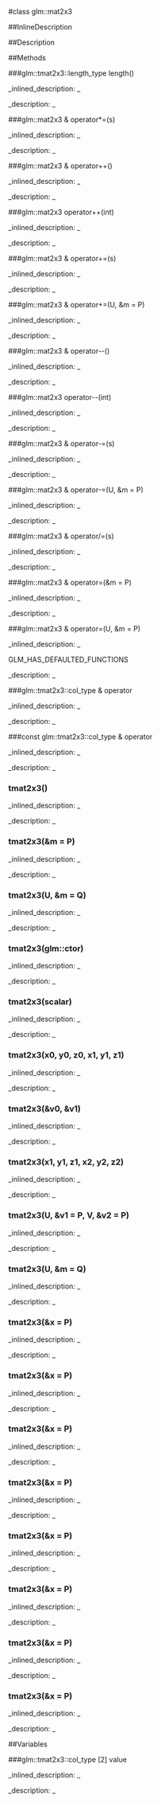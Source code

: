 #class glm::mat2x3


<!--
_visible: True_
_advanced: False_
_istemplated: False_
_extends: _
-->

##InlineDescription






##Description





##Methods



###glm::tmat2x3::length_type length()

<!--
_syntax: length()_
_name: length_
_returns: glm::tmat2x3::length_type_
_returns_description: _
_parameters: _
_access: public_
_version_started: 0.10.0_
_version_deprecated: _
_summary: _
_constant: False_
_static: True_
_visible: True_
_advanced: False_
-->

_inlined_description: _







_description: _







<!----------------------------------------------------------------------------->

###glm::mat2x3 & operator*=(s)

<!--
_syntax: operator*=(s)_
_name: operator*=_
_returns: glm::mat2x3 &_
_returns_description: _
_parameters: U s_
_access: public_
_version_started: 0.10.0_
_version_deprecated: _
_summary: _
_constant: False_
_static: False_
_visible: True_
_advanced: False_
-->

_inlined_description: _







_description: _







<!----------------------------------------------------------------------------->

###glm::mat2x3 & operator++()

<!--
_syntax: operator++()_
_name: operator++_
_returns: glm::mat2x3 &_
_returns_description: _
_parameters: _
_access: public_
_version_started: 0.10.0_
_version_deprecated: _
_summary: _
_constant: False_
_static: False_
_visible: True_
_advanced: False_
-->

_inlined_description: _







_description: _







<!----------------------------------------------------------------------------->

###glm::mat2x3 operator++(int)

<!--
_syntax: operator++(int)_
_name: operator++_
_returns: glm::mat2x3_
_returns_description: _
_parameters: int _
_access: public_
_version_started: 0.10.0_
_version_deprecated: _
_summary: _
_constant: False_
_static: False_
_visible: True_
_advanced: False_
-->

_inlined_description: _







_description: _







<!----------------------------------------------------------------------------->

###glm::mat2x3 & operator+=(s)

<!--
_syntax: operator+=(s)_
_name: operator+=_
_returns: glm::mat2x3 &_
_returns_description: _
_parameters: U s_
_access: public_
_version_started: 0.10.0_
_version_deprecated: _
_summary: _
_constant: False_
_static: False_
_visible: True_
_advanced: False_
-->

_inlined_description: _







_description: _







<!----------------------------------------------------------------------------->

###glm::mat2x3 & operator+=(U, &m = P)

<!--
_syntax: operator+=(U, &m = P)_
_name: operator+=_
_returns: glm::mat2x3 &_
_returns_description: _
_parameters: const tmat2x3< U, P > &m=P_
_access: public_
_version_started: 0.10.0_
_version_deprecated: _
_summary: _
_constant: False_
_static: False_
_visible: True_
_advanced: False_
-->

_inlined_description: _







_description: _







<!----------------------------------------------------------------------------->

###glm::mat2x3 & operator--()

<!--
_syntax: operator--()_
_name: operator--_
_returns: glm::mat2x3 &_
_returns_description: _
_parameters: _
_access: public_
_version_started: 0.10.0_
_version_deprecated: _
_summary: _
_constant: False_
_static: False_
_visible: True_
_advanced: False_
-->

_inlined_description: _







_description: _







<!----------------------------------------------------------------------------->

###glm::mat2x3 operator--(int)

<!--
_syntax: operator--(int)_
_name: operator--_
_returns: glm::mat2x3_
_returns_description: _
_parameters: int _
_access: public_
_version_started: 0.10.0_
_version_deprecated: _
_summary: _
_constant: False_
_static: False_
_visible: True_
_advanced: False_
-->

_inlined_description: _







_description: _







<!----------------------------------------------------------------------------->

###glm::mat2x3 & operator-=(s)

<!--
_syntax: operator-=(s)_
_name: operator-=_
_returns: glm::mat2x3 &_
_returns_description: _
_parameters: U s_
_access: public_
_version_started: 0.10.0_
_version_deprecated: _
_summary: _
_constant: False_
_static: False_
_visible: True_
_advanced: False_
-->

_inlined_description: _







_description: _







<!----------------------------------------------------------------------------->

###glm::mat2x3 & operator-=(U, &m = P)

<!--
_syntax: operator-=(U, &m = P)_
_name: operator-=_
_returns: glm::mat2x3 &_
_returns_description: _
_parameters: const tmat2x3< U, P > &m=P_
_access: public_
_version_started: 0.10.0_
_version_deprecated: _
_summary: _
_constant: False_
_static: False_
_visible: True_
_advanced: False_
-->

_inlined_description: _







_description: _







<!----------------------------------------------------------------------------->

###glm::mat2x3 & operator/=(s)

<!--
_syntax: operator/=(s)_
_name: operator/=_
_returns: glm::mat2x3 &_
_returns_description: _
_parameters: U s_
_access: public_
_version_started: 0.10.0_
_version_deprecated: _
_summary: _
_constant: False_
_static: False_
_visible: True_
_advanced: False_
-->

_inlined_description: _







_description: _







<!----------------------------------------------------------------------------->

###glm::mat2x3 & operator=(&m = P)

<!--
_syntax: operator=(&m = P)_
_name: operator=_
_returns: glm::mat2x3 &_
_returns_description: _
_parameters: const glm::mat2x3 &m=P_
_access: public_
_version_started: 0.10.0_
_version_deprecated: _
_summary: _
_constant: False_
_static: False_
_visible: True_
_advanced: False_
-->

_inlined_description: _







_description: _







<!----------------------------------------------------------------------------->

###glm::mat2x3 & operator=(U, &m = P)

<!--
_syntax: operator=(U, &m = P)_
_name: operator=_
_returns: glm::mat2x3 &_
_returns_description: _
_parameters: const tmat2x3< U, P > &m=P_
_access: public_
_version_started: 0.10.0_
_version_deprecated: _
_summary: _
_constant: False_
_static: False_
_visible: True_
_advanced: False_
-->

_inlined_description: _

GLM_HAS_DEFAULTED_FUNCTIONS





_description: _







<!----------------------------------------------------------------------------->

###glm::tmat2x3::col_type & operator[](i)

<!--
_syntax: operator[](i)_
_name: operator[]_
_returns: glm::tmat2x3::col_type &_
_returns_description: _
_parameters: glm::tmat2x3::length_type i_
_access: public_
_version_started: 0.10.0_
_version_deprecated: _
_summary: _
_constant: False_
_static: False_
_visible: True_
_advanced: False_
-->

_inlined_description: _







_description: _







<!----------------------------------------------------------------------------->

###const glm::tmat2x3::col_type & operator[](i)

<!--
_syntax: operator[](i)_
_name: operator[]_
_returns: const glm::tmat2x3::col_type &_
_returns_description: _
_parameters: glm::tmat2x3::length_type i_
_access: public_
_version_started: 0.10.0_
_version_deprecated: _
_summary: _
_constant: False_
_static: False_
_visible: True_
_advanced: False_
-->

_inlined_description: _







_description: _







<!----------------------------------------------------------------------------->

### tmat2x3()

<!--
_syntax: tmat2x3()_
_name: tmat2x3_
_returns: _
_returns_description: _
_parameters: _
_access: public_
_version_started: 0.10.0_
_version_deprecated: _
_summary: _
_constant: False_
_static: False_
_visible: True_
_advanced: False_
-->

_inlined_description: _







_description: _







<!----------------------------------------------------------------------------->

### tmat2x3(&m = P)

<!--
_syntax: tmat2x3(&m = P)_
_name: tmat2x3_
_returns: _
_returns_description: _
_parameters: const glm::mat2x3 &m=P_
_access: public_
_version_started: 0.10.0_
_version_deprecated: _
_summary: _
_constant: False_
_static: False_
_visible: True_
_advanced: False_
-->

_inlined_description: _







_description: _







<!----------------------------------------------------------------------------->

### tmat2x3(U, &m = Q)

<!--
_syntax: tmat2x3(U, &m = Q)_
_name: tmat2x3_
_returns: _
_returns_description: _
_parameters: const tmat2x3< U, Q > &m=Q_
_access: public_
_version_started: 0.10.0_
_version_deprecated: _
_summary: _
_constant: False_
_static: False_
_visible: True_
_advanced: False_
-->

_inlined_description: _







_description: _







<!----------------------------------------------------------------------------->

### tmat2x3(glm::ctor)

<!--
_syntax: tmat2x3(glm::ctor)_
_name: tmat2x3_
_returns: _
_returns_description: _
_parameters: glm::ctor _
_access: public_
_version_started: 0.10.0_
_version_deprecated: _
_summary: _
_constant: False_
_static: False_
_visible: True_
_advanced: False_
-->

_inlined_description: _







_description: _







<!----------------------------------------------------------------------------->

### tmat2x3(scalar)

<!--
_syntax: tmat2x3(scalar)_
_name: tmat2x3_
_returns: _
_returns_description: _
_parameters: T scalar_
_access: public_
_version_started: 0.10.0_
_version_deprecated: _
_summary: _
_constant: False_
_static: False_
_visible: True_
_advanced: False_
-->

_inlined_description: _







_description: _







<!----------------------------------------------------------------------------->

### tmat2x3(x0, y0, z0, x1, y1, z1)

<!--
_syntax: tmat2x3(x0, y0, z0, x1, y1, z1)_
_name: tmat2x3_
_returns: _
_returns_description: _
_parameters: T x0, T y0, T z0, T x1, T y1, T z1_
_access: public_
_version_started: 0.10.0_
_version_deprecated: _
_summary: _
_constant: False_
_static: False_
_visible: True_
_advanced: False_
-->

_inlined_description: _







_description: _







<!----------------------------------------------------------------------------->

### tmat2x3(&v0, &v1)

<!--
_syntax: tmat2x3(&v0, &v1)_
_name: tmat2x3_
_returns: _
_returns_description: _
_parameters: const glm::tmat2x3::col_type &v0, const glm::tmat2x3::col_type &v1_
_access: public_
_version_started: 0.10.0_
_version_deprecated: _
_summary: _
_constant: False_
_static: False_
_visible: True_
_advanced: False_
-->

_inlined_description: _







_description: _







<!----------------------------------------------------------------------------->

### tmat2x3(x1, y1, z1, x2, y2, z2)

<!--
_syntax: tmat2x3(x1, y1, z1, x2, y2, z2)_
_name: tmat2x3_
_returns: _
_returns_description: _
_parameters: X1 x1, Y1 y1, Z1 z1, X2 x2, Y2 y2, Z2 z2_
_access: public_
_version_started: 0.10.0_
_version_deprecated: _
_summary: _
_constant: False_
_static: False_
_visible: True_
_advanced: False_
-->

_inlined_description: _







_description: _







<!----------------------------------------------------------------------------->

### tmat2x3(U, &v1 = P, V, &v2 = P)

<!--
_syntax: tmat2x3(U, &v1 = P, V, &v2 = P)_
_name: tmat2x3_
_returns: _
_returns_description: _
_parameters: const tvec3< U, P > &v1=P, const tvec3< V, P > &v2=P_
_access: public_
_version_started: 0.10.0_
_version_deprecated: _
_summary: _
_constant: False_
_static: False_
_visible: True_
_advanced: False_
-->

_inlined_description: _







_description: _







<!----------------------------------------------------------------------------->

### tmat2x3(U, &m = Q)

<!--
_syntax: tmat2x3(U, &m = Q)_
_name: tmat2x3_
_returns: _
_returns_description: _
_parameters: const tmat2x3< U, Q > &m=Q_
_access: public_
_version_started: 0.10.0_
_version_deprecated: _
_summary: _
_constant: False_
_static: False_
_visible: True_
_advanced: False_
-->

_inlined_description: _







_description: _







<!----------------------------------------------------------------------------->

### tmat2x3(&x = P)

<!--
_syntax: tmat2x3(&x = P)_
_name: tmat2x3_
_returns: _
_returns_description: _
_parameters: const glm::mat2 &x=P_
_access: public_
_version_started: 0.10.0_
_version_deprecated: _
_summary: _
_constant: False_
_static: False_
_visible: True_
_advanced: False_
-->

_inlined_description: _







_description: _







<!----------------------------------------------------------------------------->

### tmat2x3(&x = P)

<!--
_syntax: tmat2x3(&x = P)_
_name: tmat2x3_
_returns: _
_returns_description: _
_parameters: const glm::mat3 &x=P_
_access: public_
_version_started: 0.10.0_
_version_deprecated: _
_summary: _
_constant: False_
_static: False_
_visible: True_
_advanced: False_
-->

_inlined_description: _







_description: _







<!----------------------------------------------------------------------------->

### tmat2x3(&x = P)

<!--
_syntax: tmat2x3(&x = P)_
_name: tmat2x3_
_returns: _
_returns_description: _
_parameters: const glm::mat4 &x=P_
_access: public_
_version_started: 0.10.0_
_version_deprecated: _
_summary: _
_constant: False_
_static: False_
_visible: True_
_advanced: False_
-->

_inlined_description: _







_description: _







<!----------------------------------------------------------------------------->

### tmat2x3(&x = P)

<!--
_syntax: tmat2x3(&x = P)_
_name: tmat2x3_
_returns: _
_returns_description: _
_parameters: const glm::mat2x4 &x=P_
_access: public_
_version_started: 0.10.0_
_version_deprecated: _
_summary: _
_constant: False_
_static: False_
_visible: True_
_advanced: False_
-->

_inlined_description: _







_description: _







<!----------------------------------------------------------------------------->

### tmat2x3(&x = P)

<!--
_syntax: tmat2x3(&x = P)_
_name: tmat2x3_
_returns: _
_returns_description: _
_parameters: const glm::mat3x2 &x=P_
_access: public_
_version_started: 0.10.0_
_version_deprecated: _
_summary: _
_constant: False_
_static: False_
_visible: True_
_advanced: False_
-->

_inlined_description: _







_description: _







<!----------------------------------------------------------------------------->

### tmat2x3(&x = P)

<!--
_syntax: tmat2x3(&x = P)_
_name: tmat2x3_
_returns: _
_returns_description: _
_parameters: const glm::mat3x4 &x=P_
_access: public_
_version_started: 0.10.0_
_version_deprecated: _
_summary: _
_constant: False_
_static: False_
_visible: True_
_advanced: False_
-->

_inlined_description: _







_description: _







<!----------------------------------------------------------------------------->

### tmat2x3(&x = P)

<!--
_syntax: tmat2x3(&x = P)_
_name: tmat2x3_
_returns: _
_returns_description: _
_parameters: const glm::mat4x2 &x=P_
_access: public_
_version_started: 0.10.0_
_version_deprecated: _
_summary: _
_constant: False_
_static: False_
_visible: True_
_advanced: False_
-->

_inlined_description: _







_description: _







<!----------------------------------------------------------------------------->

### tmat2x3(&x = P)

<!--
_syntax: tmat2x3(&x = P)_
_name: tmat2x3_
_returns: _
_returns_description: _
_parameters: const glm::mat4x3 &x=P_
_access: public_
_version_started: 0.10.0_
_version_deprecated: _
_summary: _
_constant: False_
_static: False_
_visible: True_
_advanced: False_
-->

_inlined_description: _







_description: _







<!----------------------------------------------------------------------------->

##Variables



###glm::tmat2x3::col_type [2] value

<!--
_name: value_
_type: glm::tmat2x3::col_type [2]_
_access: private_
_version_started: 0.10.0_
_version_deprecated: _
_summary: _
_visible: True_
_constant: False_
_advanced: False_
-->

_inlined_description: _







_description: _







<!----------------------------------------------------------------------------->

